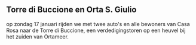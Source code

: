 ## Torre di Buccione en Orta S. Giulio
op zondag 17 januari rijden we met twee auto's en alle bewoners van Casa Rosa naar de Torre di Buccione, een verdedigingstoren op een heuvel bij het zuiden van Ortameer.  
